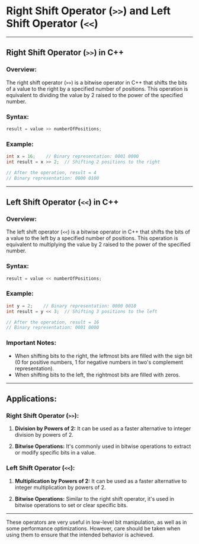 #  Right Shift Operator (`>>`) and Left Shift Operator (`<<`)
---

## Right Shift Operator (`>>`) in C++

### Overview:

The right shift operator (`>>`) is a bitwise operator in C++ that shifts the bits of a value to the right by a specified number of positions. This operation is equivalent to dividing the value by 2 raised to the power of the specified number.

### Syntax:

```cpp
result = value >> numberOfPositions;
```

### Example:

```cpp
int x = 16;    // Binary representation: 0001 0000
int result = x >> 2;  // Shifting 2 positions to the right

// After the operation, result = 4
// Binary representation: 0000 0100
```

---

## Left Shift Operator (`<<`) in C++

### Overview:

The left shift operator (`<<`) is a bitwise operator in C++ that shifts the bits of a value to the left by a specified number of positions. This operation is equivalent to multiplying the value by 2 raised to the power of the specified number.

### Syntax:

```cpp
result = value << numberOfPositions;
```

### Example:

```cpp
int y = 2;    // Binary representation: 0000 0010
int result = y << 3;  // Shifting 3 positions to the left

// After the operation, result = 16
// Binary representation: 0001 0000
```

### Important Notes:

- When shifting bits to the right, the leftmost bits are filled with the sign bit (0 for positive numbers, 1 for negative numbers in two's complement representation).
- When shifting bits to the left, the rightmost bits are filled with zeros.

---

## Applications:

### Right Shift Operator (`>>`):

1. **Division by Powers of 2:** It can be used as a faster alternative to integer division by powers of 2.

2. **Bitwise Operations:** It's commonly used in bitwise operations to extract or modify specific bits in a value.

### Left Shift Operator (`<<`):

1. **Multiplication by Powers of 2:** It can be used as a faster alternative to integer multiplication by powers of 2.

2. **Bitwise Operations:** Similar to the right shift operator, it's used in bitwise operations to set or clear specific bits.

---

These operators are very useful in low-level bit manipulation, as well as in some performance optimizations. However, care should be taken when using them to ensure that the intended behavior is achieved.
